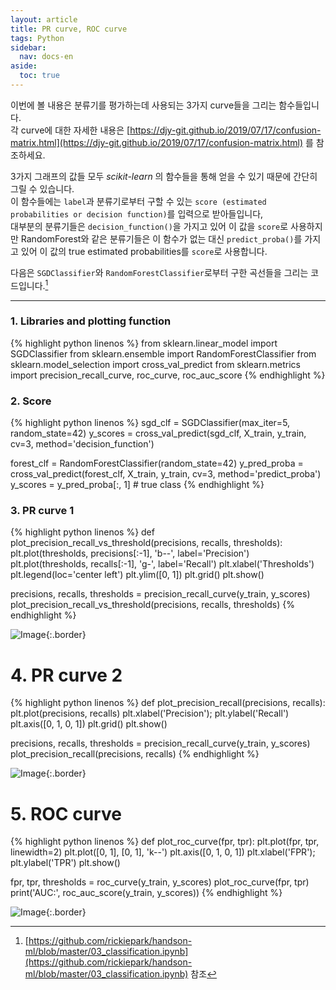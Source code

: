 ```yaml
---
layout: article
title: PR curve, ROC curve
tags: Python
sidebar:
  nav: docs-en
aside:
  toc: true
---
```


이번에 볼 내용은 분류기를 평가하는데 사용되는 3가지 curve들을 그리는 함수들입니다. <br>
각 curve에 대한 자세한 내용은 [https://djy-git.github.io/2019/07/17/confusion-matrix.html](https://djy-git.github.io/2019/07/17/confusion-matrix.html) 를 참조하세요. <br>

3가지 그래프의 값들 모두 *scikit-learn* 의 함수들을 통해 얻을 수 있기 때문에 간단히 그릴 수 있습니다. <br>
이 함수들에는 `label`과 분류기로부터 구할 수 있는 `score (estimated probabilities or decision function)`를 입력으로 받아들입니다, <br>
대부분의 분류기들은 `decision_function()`을 가지고 있어 이 값을 `score`로 사용하지만 RandomForest와 같은 분류기들은 이 함수가 없는 대신 `predict_proba()`를 가지고 있어 이 값의 true estimated probabilities를 `score`로 사용합니다. <br>

다음은 `SGDClassifier`와 `RandomForestClassifier`로부터 구한 곡선들을 그리는 코드입니다.[^1] <br>

---

### 1. Libraries and plotting function
{% highlight python linenos %}
from sklearn.linear_model import SGDClassifier
from sklearn.ensemble import RandomForestClassifier
from sklearn.model_selection import cross_val_predict
from sklearn.metrics import precision_recall_curve, roc_curve, roc_auc_score
{% endhighlight %}


### 2. Score
{% highlight python linenos %}
sgd_clf = SGDClassifier(max_iter=5, random_state=42)
y_scores = cross_val_predict(sgd_clf, X_train, y_train, cv=3, method='decision_function')

forest_clf = RandomForestClassifier(random_state=42)
y_pred_proba = cross_val_predict(forest_clf, X_train, y_train, cv=3, method='predict_proba')
y_scores = y_pred_proba[:, 1]  # true class
{% endhighlight %}


### 3. PR curve 1
{% highlight python linenos %}
def plot_precision_recall_vs_threshold(precisions, recalls, thresholds):
    plt.plot(thresholds, precisions[:-1], 'b--', label='Precision')
    plt.plot(thresholds, recalls[:-1], 'g-', label='Recall')
    plt.xlabel('Thresholds')
    plt.legend(loc='center left')
    plt.ylim([0, 1])
    plt.grid()
    plt.show()

precisions, recalls, thresholds = precision_recall_curve(y_train, y_scores)
plot_precision_recall_vs_threshold(precisions, recalls, thresholds)
{% endhighlight %}

![Image](https://raw.githubusercontent.com/djy-git/djy-git.github.io/master/_posts/assets/threshold.png){:.border} <br>


# 4. PR curve 2
{% highlight python linenos %}
def plot_precision_recall(precisions, recalls):
    plt.plot(precisions, recalls)
    plt.xlabel('Precision');  plt.ylabel('Recall')
    plt.axis([0, 1, 0, 1])
    plt.grid()
    plt.show()

precisions, recalls, thresholds = precision_recall_curve(y_train, y_scores)
plot_precision_recall(precisions, recalls)
{% endhighlight %}

![Image](https://raw.githubusercontent.com/djy-git/djy-git.github.io/master/_posts/assets/prcurve.png){:.border}
<br>

# 5. ROC curve
{% highlight python linenos %}
def plot_roc_curve(fpr, tpr):
    plt.plot(fpr, tpr, linewidth=2)
    plt.plot([0, 1], [0, 1], 'k--')
    plt.axis([0, 1, 0, 1])
    plt.xlabel('FPR');  plt.ylabel('TPR')
    plt.show()

fpr, tpr, thresholds = roc_curve(y_train, y_scores)
plot_roc_curve(fpr, tpr)
print('AUC:', roc_auc_score(y_train, y_scores))
{% endhighlight %}

![Image](https://raw.githubusercontent.com/djy-git/djy-git.github.io/master/_posts/assets/roccurve.png){:.border}



[^1]: [https://github.com/rickiepark/handson-ml/blob/master/03_classification.ipynb](https://github.com/rickiepark/handson-ml/blob/master/03_classification.ipynb) 참조
